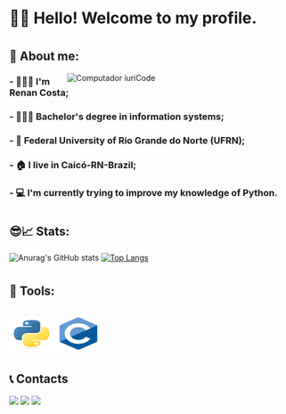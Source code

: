 # 👋🏻 **Hello! Welcome to my profile.**
#
## 🤔 **About me:**
<img src="https://raw.githubusercontent.com/MicaelliMedeiros/micaellimedeiros/master/image/computer-illustration.png" min-width="400px" max-width="400px" width="400px" align="right" alt="Computador iuriCode">

### - 👨🏻‍💻 **I'm Renan Costa;**
### - 👨🏻‍🎓 **Bachelor's degree in information systems;**
### - 🏫 **Federal University of Rio Grande do Norte (UFRN);**
### - 🏠 **I live in Caicó-RN-Brazil;**
### - 💻 **I'm currently trying to improve my knowledge of Python.**
#
## 😎📈 **Stats:**
![Anurag's GitHub stats](https://github-readme-stats.vercel.app/api?username=RenanMRb&show_icons=true&title_color=44FF00&icon_color=44FF00&text_color=00FFFF&bg_color=000000&border_color=00FFFF&border)
[![Top Langs](https://github-readme-stats.vercel.app/api/top-langs/?username=RenanMRb&layout=compact&show_icons=true&title_color=44FF00&icon_color=44FF00&text_color=00FFFF&bg_color=000000&border_color=00FFFF&border)](https://github.com/RenanMRb/github-readme-stats)

#
## 🔧 **Tools:**
<div style="display: inline_block"><br>
  <img align="center" alt="Renan-Python" height="60" width="80" src="https://raw.githubusercontent.com/devicons/devicon/master/icons/python/python-original.svg">
  <img align="center" alt="Renan-C" height="60" width="80" src="https://github.com/devicons/devicon/blob/master/icons/c/c-original.svg">
</div>

#
## 📞 **Contacts**
<div> 
  <a href = "https://www.instagram.com/renan_missias/" target="_blank"><img src="https://img.shields.io/badge/-Instagram-000000?style=for-the-badge&logo=instagram&logoColor=44FF00" target="_blank"></a>
  <a href = "mailto:renan.costa.bsi@gmail.com"><img src="https://img.shields.io/badge/-Gmail-000000?style=for-the-badge&logo=gmail&logoColor=44FF00" target="_blank"></a>
  <a href = "https://www.linkedin.com/in/renan-costa-bsi/" target="_blank"><img src="https://img.shields.io/badge/-LinkedIn-000000?style=for-the-badge&logo=linkedin&logoColor=44FF00" target="_blank"></a> 
</div>
